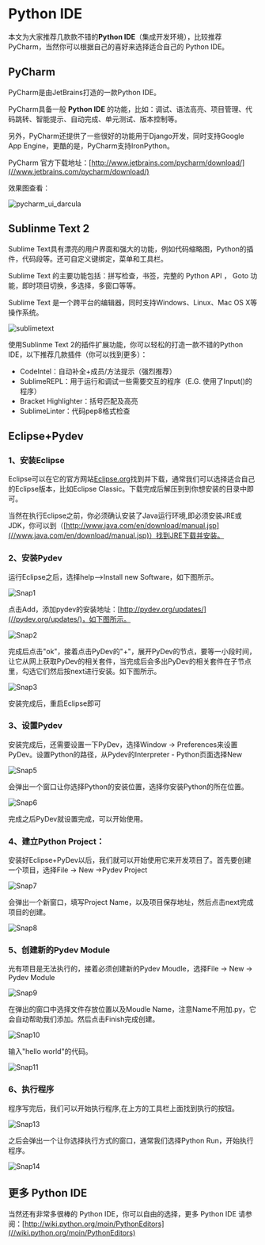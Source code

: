 
# Python IDE

本文为大家推荐几款款不错的**Python IDE**（集成开发环境），比较推荐 PyCharm，当然你可以根据自己的喜好来选择适合自己的 Python IDE。

## PyCharm

PyCharm是由JetBrains打造的一款Python IDE。

PyCharm具备一般 **Python IDE** 的功能，比如：调试、语法高亮、项目管理、代码跳转、智能提示、自动完成、单元测试、版本控制等。

另外，PyCharm还提供了一些很好的功能用于Django开发，同时支持Google App Engine，更酷的是，PyCharm支持IronPython。

PyCharm 官方下载地址：[http://www.jetbrains.com/pycharm/download/](//www.jetbrains.com/pycharm/download/)

效果图查看：

![pycharm_ui_darcula](../img/pycharm_ui_darcula.png)

## Sublinme Text 2

Sublime Text具有漂亮的用户界面和强大的功能，例如代码缩略图，Python的插件，代码段等。还可自定义键绑定，菜单和工具栏。

Sublime Text 的主要功能包括：拼写检查，书签，完整的 Python API ， Goto 功能，即时项目切换，多选择，多窗口等等。

Sublime Text 是一个跨平台的编辑器，同时支持Windows、Linux、Mac OS X等操作系统。

![sublimetext](../img/sublimetext.jpg)

使用Sublinme Text 2的插件扩展功能，你可以轻松的打造一款不错的Python IDE，以下推荐几款插件（你可以找到更多）：

*   CodeIntel：自动补全+成员/方法提示（强烈推荐）
*   SublimeREPL：用于运行和调试一些需要交互的程序（E.G. 使用了Input()的程序）
*   Bracket Highlighter：括号匹配及高亮
*   SublimeLinter：代码pep8格式检查

## Eclipse+Pydev

### 1、安装Eclipse

Eclipse可以在它的官方网站[Eclipse.org](//eclipse.org/)找到并下载，通常我们可以选择适合自己的Eclipse版本，比如Eclipse Classic。下载完成后解压到到你想安装的目录中即可。

当然在执行Eclipse之前，你必须确认安装了Java运行环境,即必须安装JRE或JDK，你可以到（[http://www.java.com/en/download/manual.jsp](//www.java.com/en/download/manual.jsp)）找到JRE下载并安装。

### 2、安装Pydev

运行Eclipse之后，选择help-->Install new Software，如下图所示。

![Snap1](../img/Snap1.gif)

点击Add，添加pydev的安装地址：[http://pydev.org/updates/](//pydev.org/updates/)，如下图所示。

![Snap2](../img/Snap2.gif)

完成后点击"ok"，接着点击PyDev的"+"，展开PyDev的节点，要等一小段时间，让它从网上获取PyDev的相关套件，当完成后会多出PyDev的相关套件在子节点里，勾选它们然后按next进行安装。如下图所示。

![Snap3](../img/Snap3.gif)

安装完成后，重启Eclipse即可

### 3、设置Pydev

安装完成后，还需要设置一下PyDev，选择Window -&gt; Preferences来设置PyDev。设置Python的路径，从Pydev的Interpreter - Python页面选择New

![Snap5](../img/Snap5.gif)

会弹出一个窗口让你选择Python的安装位置，选择你安装Python的所在位置。

![Snap6](../img/Snap6.gif)

完成之后PyDev就设置完成，可以开始使用。

### 4、建立Python Project：

安装好Eclipse+PyDev以后，我们就可以开始使用它来开发项目了。首先要创建一个项目，选择File -&gt; New -&gt;Pydev Project

![Snap7](../img/Snap7.gif)

会弹出一个新窗口，填写Project Name，以及项目保存地址，然后点击next完成项目的创建。

![Snap8](../img/Snap8.gif)

### 5、创建新的Pydev Module

光有项目是无法执行的，接着必须创建新的Pydev Moudle，选择File -&gt; New -&gt; Pydev Module

![Snap9](../img/Snap9.gif)

在弹出的窗口中选择文件存放位置以及Moudle Name，注意Name不用加.py，它会自动帮助我们添加。然后点击Finish完成创建。

![Snap10](../img/Snap10.gif)

输入"hello world"的代码。

![Snap11](../img/Snap11.gif)

### 6、执行程序

程序写完后，我们可以开始执行程序,在上方的工具栏上面找到执行的按钮。

![Snap13](../img/Snap13.gif)

之后会弹出一个让你选择执行方式的窗口，通常我们选择Python Run，开始执行程序。

![Snap14](../img/Snap14.gif)

## 更多 Python IDE

当然还有非常多很棒的 Python IDE，你可以自由的选择，更多 Python IDE 请参阅：[http://wiki.python.org/moin/PythonEditors](//wiki.python.org/moin/PythonEditors)


